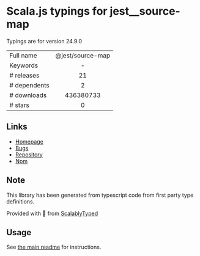 
# Scala.js typings for jest__source-map

Typings are for version 24.9.0



|                    |                 |
| ------------------ | :-------------: |
| Full name          | @jest/source-map |
| Keywords           | - |
| # releases         | 21 |
| # dependents       | 2 |
| # downloads        | 436380733 |
| # stars            | 0 |

## Links
- [Homepage](https://github.com/facebook/jest#readme)
- [Bugs](https://github.com/facebook/jest/issues)
- [Repository](https://github.com/facebook/jest)
- [Npm](https://www.npmjs.com/package/%40jest%2Fsource-map)
    


## Note
This library has been generated from typescript code from first party type definitions.

Provided with :purple_heart: from [ScalablyTyped](https://github.com/oyvindberg/ScalablyTyped)

## Usage
See [the main readme](../../readme.md) for instructions.


